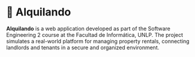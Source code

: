 # 🏡 Alquilando

**Alquilando** is a web application developed as part of the Software Engineering 2 course at the Facultad de Informática, UNLP. The project simulates a real-world platform for managing property rentals, connecting landlords and tenants in a secure and organized environment.

